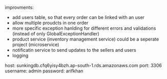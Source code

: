 improvments:
- add users table, so that every order can be linked with an user
- allow multiple proudcts in one order
- more specific exception hanlding for different errors and validations (instead of only GlobalExceptionHandler)
- product service (inventory management service) could be a seperate project (microservice)
- notificatin service to send updates to the sellers and users 
- logging


host: sunkingdb.cfq6yisy4bzh.ap-south-1.rds.amazonaws.com
port: 3306
username: admin
password: arifkhan
